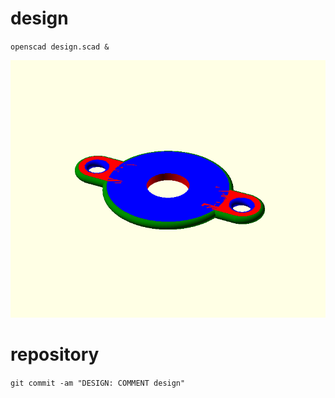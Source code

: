 # design

`openscad design.scad &`

![design](design.png)

# repository

`git commit -am "DESIGN: COMMENT design"`

